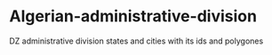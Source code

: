 # Algerian-administrative-division

DZ administrative division states and cities with its ids and polygones
